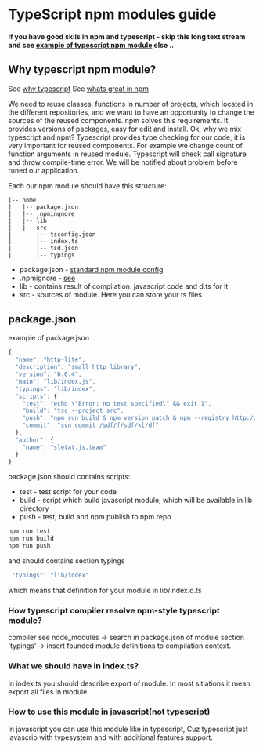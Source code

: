 # TypeScript npm modules guide
#### If you have good skils in npm and typescript -  skip this long text stream and see [example of typescript npm module](https://github.com/stepancar/ts-team-npm-module) else ..
## Why typescript npm module?
See [why typescript](https://basarat.gitbooks.io/typescript/content/docs/why-typescript.html)
See [whats great in npm ](https://www.quora.com/Node-js/Whats-so-great-about-npm)

We need to reuse classes, functions in number of projects, which located in the different repositories, and we want to have an opportunity to change the sources of the reused components. npm solves this requirements. It provides versions of packages, easy for edit and install. Ok, why we mix typescript and npm? Typescript provides type checking for our code, it is very important for reused components. For example we change count of function arguments in reused module. Typescript will check call signature and throw compile-time error. We will be notified about problem before runed our application.



Each our npm module should have this structure:

    |-- home
    |   |-- package.json
    |   |-- .npmingnore
    |   |-- lib
    |   |-- src
    |       |-- tsconfig.json
    |       |-- index.ts
    |       |-- tsd.json
    |       |-- typings

* package.json - [standard npm module config](https://docs.npmjs.com/files/package.json)
* .npmignore - [see](https://docs.npmjs.com/misc/developers)
* lib - contains result of compilation. javascript code and d.ts for it
* src - sources of module. Here you can store your ts files

## package.json
example of package.json
```javascript
{
  "name": "http-lite",
  "description": "small http library",
  "version": "0.0.4",
  "main": "lib/index.js",
  "typings": "lib/index",
  "scripts": {
    "test": "echo \"Error: no test specified\" && exit 1",
    "build": "tsc --project src",
    "push": "npm run build & npm version patch & npm --registry http://registry.jsteam.sletat.ru publish",
    "commit": "svn commit /sdf/f/sdf/kl/df"
  },
  "author": {
    "name": "sletat.js.team"
  }
}
```
package.json should contains scripts:
* test  - test script for your code
* build - script which build javascript module, which will be available in lib directory
* push  - test, build and npm publish to npm repo

```javascript
npm run test
npm run build
npm run push

```
and should contains section typings
```javascript
 "typings": "lib/index"
```
which means that definition for your module in lib/index.d.ts

### How typescript compiler resolve npm-style typescript module?
compiler see node_modules -> search in package.json of module section 'typings' -> insert founded module definitions to compilation context.

### What we should have in index.ts? 
In index.ts you should describe export of module. In most sitiations it mean export all files in module


### How to use this module in javascript(not typescript)

In javascript you can use this module like in typescript, Cuz typescript just javascrip with typesystem and with additional features support.
